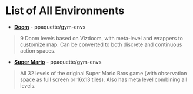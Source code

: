 List of All Environments
======

- [**Doom**](https://github.com/ppaquette/gym-envs/tree/master/doom) - ppaquette/gym-envs
> 9 Doom levels based on Vizdoom, with meta-level and wrappers to customize map. Can be converted to both discrete and continuous action spaces.

- [**Super Mario**](https://github.com/ppaquette/gym-envs/tree/master/super_mario) - ppaquette/gym-envs
> All 32 levels of the original Super Mario Bros game (with observation space as full screen or 16x13 tiles). Also has meta level combining all levels.
